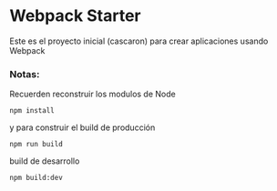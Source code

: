 # Webpack Starter

Este es el proyecto inicial (cascaron) para crear aplicaciones usando Webpack

### Notas:
Recuerden reconstruir los modulos de Node
````
npm install
````
y para construir el build de producción
````
npm run build
````
build de desarrollo
```
npm build:dev
```
